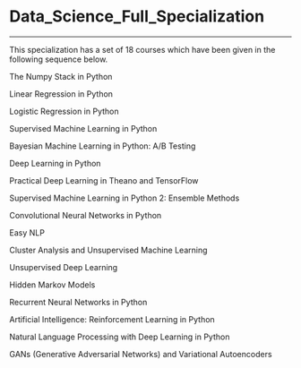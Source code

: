 # Data_Science_Full_Specialization
 -------------
 
This specialization has a set of 18 courses which have been given in the following sequence below.

The Numpy Stack in Python

Linear Regression in Python

Logistic Regression in Python

Supervised Machine Learning in Python

Bayesian Machine Learning in Python: A/B Testing

Deep Learning in Python

Practical Deep Learning in Theano and TensorFlow

Supervised Machine Learning in Python 2: Ensemble Methods

Convolutional Neural Networks in Python

Easy NLP

Cluster Analysis and Unsupervised Machine Learning

Unsupervised Deep Learning

Hidden Markov Models

Recurrent Neural Networks in Python

Artificial Intelligence: Reinforcement Learning in Python

Natural Language Processing with Deep Learning in Python

GANs (Generative Adversarial Networks) and Variational Autoencoders
